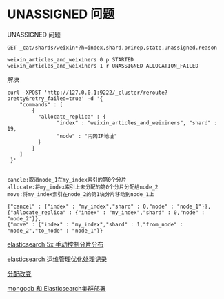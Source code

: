 # UNASSIGNED 问题

UNASSIGNED 问题

```text
GET _cat/shards/weixin*?h=index,shard,prirep,state,unassigned.reason

weixin_articles_and_weixiners 0 p STARTED
weixin_articles_and_weixiners 1 r UNASSIGNED ALLOCATION_FAILED
```

解决

```text
curl -XPOST 'http://127.0.0.1:9222/_cluster/reroute?pretty&retry_failed=true' -d '{
    "commands" : [
        {
          "allocate_replica" : {
                "index" : "weixin_articles_and_weixiners", "shard" : 19,
                "node" : "内网IP地址"
          }
        }
    ]
 }'


cancle:取消node_1在my_index索引的第0个分片
allocate:将my_index索引上未分配的第0个分片分配给node_2
move:将my_index索引在node_2的第1块分片移动到node_1上

{"cancel" : {"index" : "my_index","shard" : 0,"node" : "node_1"}},  
{"allocate_replica" : {"index" : "my_index","shard" : 0,"node" : "node_2"}},  
{"move" : {"index" : "my_index","shard" : 1,"from_node" : "node_2","to_node" : "node_1"}}
```

[elasticsearch 5x 手动控制分片分布](http://blog.csdn.net/coderLuo/article/details/72824801)

[elasticsearch 运维管理优化处理记录](https://jevic.github.io/2017/01/23/elk-yunwei/)

[分配改变](http://cwiki.apachecn.org/pages/viewpage.action?pageId=4260787)

[mongodb 和 Elasticsearch集群部署](http://ishield.cn/article/36)

